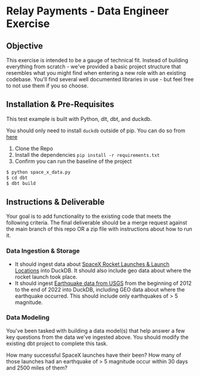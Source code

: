 # Relay Payments - Data Engineer Exercise


## Objective

This exercise is intended to be a gauge of technical fit. Instead of building everything from scratch - we've provided a basic project structure that resembles what you might find when entering a new role with an existing codebase. You'll find several well documented libraries in use - but feel free to not use them if you so choose. 

## Installation & Pre-Requisites
This test example is built with Python, dlt, dbt, and duckdb. 

You should only need to install `duckdb` outside of pip. You can do so from [here](https://duckdb.org/docs/installation/?version=stable&environment=cli&platform=macos&download_method=package_manager)

1. Clone the Repo
2. Install the dependencies `pip install -r requirements.txt`
3. Confirm you can run the baseline of the project

```bash
$ python space_x_data.py
$ cd dbt
$ dbt build
```

## Instructions & Deliverable

Your goal is to add functionality to the existing code that meets the following criteria. The final deliverable should be a merge request against the main branch of this repo OR a zip file with instructions about how to run it. 

### Data Ingestion & Storage
- It should ingest data about [SpaceX Rocket Launches & Launch Locations](https://github.com/r-spacex/SpaceX-API/blob/master/docs/launches/v4/all.md) into DuckDB. It should also include geo data about where the rocket launch took place. 
- It should ingest [Earthquake data from USGS](https://earthquake.usgs.gov/fdsnws/event/1/) from the beginning of 2012 to the end of 2022 into DuckDB, including GEO data about where the earthquake occurred. This should include only earthquakes of > 5 magnitude.

### Data Modeling
You've been tasked with building a data model(s) that help answer a few key questions from the data we've ingested above. You should modify the existing dbt project to complete this task. 

How many successful SpaceX launches have their been? How many of those launches had an earthquake of > 5 magnitude occur within 30 days and 2500 miles of them? 






